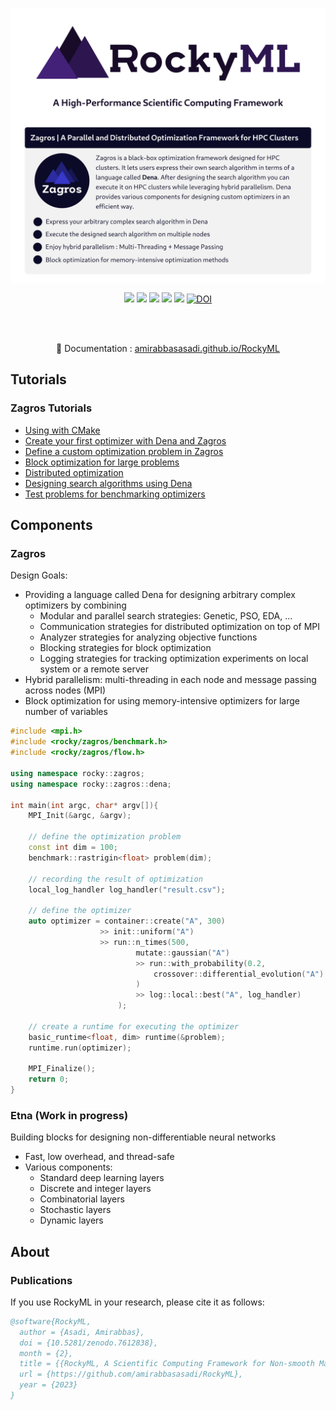 <p><img align="center" src="/logo/rockyml-poster-white-2500.png"></p>
<p align="center">
  <img src="https://img.shields.io/badge/C%2B%2B-17-blueviolet?style=flat">
  <a href="https://amirabbasasadi.github.io/RockyML" target="_blank"><img src="https://img.shields.io/badge/view-Documentation-red?"></a>
  <img src="http://img.shields.io/github/actions/workflow/status/amirabbasasadi/RockyML/ctest.yml?branch=main">
  <img src="https://img.shields.io/github/commit-activity/m/amirabbasasadi/RockyML">
  <img src="https://img.shields.io/github/license/amirabbasasadi/RockyML">
  <a href="https://zenodo.org/badge/latestdoi/569471513"><img src="https://zenodo.org/badge/569471513.svg" alt="DOI"></a>
</p>  
<br>
<br>
<p align="center">📔 Documentation : <a target="_blank" href="https://amirabbasasadi.github.io/RockyML">amirabbasasadi.github.io/RockyML</a> </p>

## Tutorials

### Zagros Tutorials
- [Using with CMake](https://amirabbasasadi.github.io/RockyML/build.html)
- [Create your first optimizer with Dena and Zagros](https://amirabbasasadi.github.io/RockyML/zagros_minimal.html)
- [Define a custom optimization problem in Zagros](https://amirabbasasadi.github.io/RockyML/zagros_system.html)
- [Block optimization for large problems](https://amirabbasasadi.github.io/RockyML/block_optimization.html)
- [Distributed optimization](https://amirabbasasadi.github.io/RockyML/zagros_distributed.html)
- [Designing search algorithms using Dena](https://amirabbasasadi.github.io/RockyML/dena.html)
- [Test problems for benchmarking optimizers](https://amirabbasasadi.github.io/RockyML/landscapes.html)

## Components
### Zagros
Design Goals:
- Providing a language called Dena for designing arbitrary complex optimizers by combining 
  - Modular and parallel search strategies: Genetic, PSO, EDA, ...
  - Communication strategies for distributed optimization on top of MPI
  - Analyzer strategies for analyzing objective functions
  - Blocking strategies for block optimization
  - Logging strategies for tracking optimization experiments on local system or a remote server
- Hybrid parallelism: multi-threading in each node and message passing across nodes (MPI)
- ‌Block optimization for using memory-intensive optimizers for large number of variables

```cpp
#include <mpi.h>
#include <rocky/zagros/benchmark.h>
#include <rocky/zagros/flow.h>

using namespace rocky::zagros;
using namespace rocky::zagros::dena;

int main(int argc, char* argv[]){
    MPI_Init(&argc, &argv);
    
    // define the optimization problem
    const int dim = 100;
    benchmark::rastrigin<float> problem(dim);

    // recording the result of optimization
    local_log_handler log_handler("result.csv");

    // define the optimizer
    auto optimizer = container::create("A", 300)
                    >> init::uniform("A") 
                    >> run::n_times(500,
                            mutate::gaussian("A")
                            >> run::with_probability(0.2,
                                crossover::differential_evolution("A")
                            )
                            >> log::local::best("A", log_handler)
                        );

    // create a runtime for executing the optimizer 
    basic_runtime<float, dim> runtime(&problem);
    runtime.run(optimizer);

    MPI_Finalize();
    return 0;
}
```


### Etna (Work in progress)
Building blocks for designing non-differentiable neural networks

- Fast, low overhead, and thread-safe 
- Various components:
  - Standard deep learning layers
  - Discrete and integer layers
  - Combinatorial layers
  - Stochastic layers
  - Dynamic layers


## About
### Publications
If you use RockyML in your research, please cite it as follows:
```bib
@software{RockyML,
  author = {Asadi, Amirabbas},
  doi = {10.5281/zenodo.7612838},
  month = {2},
  title = {{RockyML, A Scientific Computing Framework for Non-smooth Machine Learning Problems}},
  url = {https://github.com/amirabbasasadi/RockyML},
  year = {2023}
}
```
